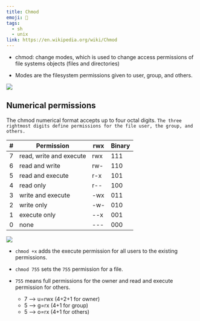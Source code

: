 ```yaml
---
title: Chmod
emoji: 📝
tags:
  - sh
  - unix
link: https://en.wikipedia.org/wiki/Chmod
---
```


- chmod: change modes, which is used to change access permissions of file systems objects (files and directories)

- Modes are the filesystem permissions given to user, group, and others.

![](https://external-content.duckduckgo.com/iu/?u=https%3A%2F%2Fserver99s.com%2Fserver99s-blog%2Fwp-content%2Fuploads%2F2020%2F08%2FCHMOD-File-Permission-1024x683.png&f=1&nofb=1)

## Numerical permissions

The chmod numerical format accepts up to four octal digits. `The three rightmost digits define permissions for the file user, the group, and others.`

| #   | Permission              | rwx | Binary |
| --- | ----------------------- | --- | ------ |
| 7   | read, write and execute | rwx | 111    |
| 6   | read and write          | rw- | 110    |
| 5   | read and execute        | r-x | 101    |
| 4   | read only               | r-- | 100    |
| 3   | write and execute       | -wx | 011    |
| 2   | write only              | -w- | 010    |
| 1   | execute only            | --x | 001    |
| 0   | none                    | --- | 000    |

![](https://i.stack.imgur.com/RG9VE.png)

- `chmod +x` adds the execute permission for all users to the existing permissions.

- `chmod 755` sets the `755` permission for a file.

- `755` means full permissions for the owner and read and execute permission for others.
  - 7 --> u=rwx (4+2+1 for owner)
  - 5 --> g=rx (4+1 for group)
  - 5 --> o=rx (4+1 for others)
